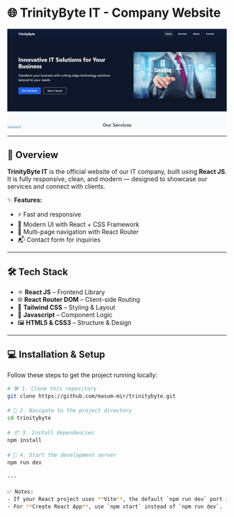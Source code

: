 # 🌐 TrinityByte IT - Company Website

<p align="center">
  <img src="./screenshot.png" alt="TrinityByte IT Screenshot" width="800px" />
</p>
 
---

## 🚀 Overview
**TrinityByte IT** is the official website of our IT company, built using **React JS**.  
It is fully responsive, clean, and modern — designed to showcase our services and connect with clients.  

✨ **Features:**
- ⚡ Fast and responsive  
- 🎨 Modern UI with React + CSS Framework  
- 📑 Multi-page navigation with React Router  
- 📬 Contact form for inquiries  

---

## 🛠️ Tech Stack
- ⚛️ **React JS** – Frontend Library  
- 🌐 **React Router DOM** – Client-side Routing  
- 🎨 **Tailwind CSS** – Styling & Layout  
- 📜 **Javascript** – Component Logic  
- 🖼️ **HTML5 & CSS3** – Structure & Design  

---

## 💻 Installation & Setup

Follow these steps to get the project running locally:

```bash
# 🛠️ 1. Clone this repository
git clone https://github.com/masum-mir/trinitybyte.git

# 📂 2. Navigate to the project directory
cd trinitybyte

# 📦 3. Install dependencies
npm install

# 🚀 4. Start the development server
npm run dev
 
---

✅ Notes:   
- If your React project uses **Vite**, the default `npm run dev` port is `5173`.  
- For **Create React App**, use `npm start` instead of `npm run dev`.  
 
